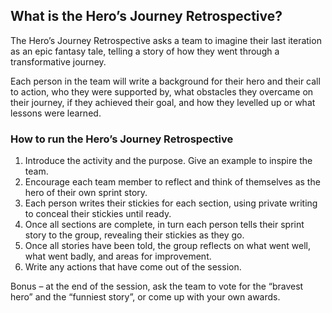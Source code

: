 What is the Hero’s Journey Retrospective?
-----------------------------------------

The Hero’s Journey Retrospective asks a team to imagine their last iteration as an epic fantasy tale, telling a story of how they went through a transformative journey.

Each person in the team will write a background for their hero and their call to action, who they were supported by, what obstacles they overcame on their journey, if they achieved their goal, and how they levelled up or what lessons were learned.

### How to run the Hero’s Journey Retrospective

1.  Introduce the activity and the purpose. Give an example to inspire the team.
2.  Encourage each team member to reflect and think of themselves as the hero of their own sprint story.
3.  Each person writes their stickies for each section, using private writing to conceal their stickies until ready.
4.  Once all sections are complete, in turn each person tells their sprint story to the group, revealing their stickies as they go.
5.  Once all stories have been told, the group reflects on what went well, what went badly, and areas for improvement.
6.  Write any actions that have come out of the session.

Bonus – at the end of the session, ask the team to vote for the “bravest hero” and the “funniest story”, or come up with your own awards.